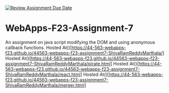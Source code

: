 [![Review Assignment Due Date](https://classroom.github.com/assets/deadline-readme-button-24ddc0f5d75046c5622901739e7c5dd533143b0c8e959d652212380cedb1ea36.svg)](https://classroom.github.com/a/Kv-XePEp)
# WebApps-F23-Assignment-7
An assignment on java script modifying the DOM and using anonymous callback functions.
Hosted At()[https://44-563-webapps-f23.github.io/44563-webapps-f23-assignment7-ShivaRamReddyMarthala/]
Hosted At()[https://44-563-webapps-f23.github.io/44563-webapps-f23-assignment7-ShivaRamReddyMarthala/pirate.html]
Hosted At()[https://44-563-webapps-f23.github.io/44563-webapps-f23-assignment7-ShivaRamReddyMarthala/react.html]
Hosted At()[https://44-563-webapps-f23.github.io/44563-webapps-f23-assignment7-ShivaRamReddyMarthala/merger.html]





